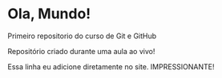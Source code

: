 # Ola, Mundo!
 Primeiro repositorio do curso de Git e GitHub

Repositório criado durante uma aula ao vivo!

Essa linha eu adicione diretamente no site. IMPRESSIONANTE!
